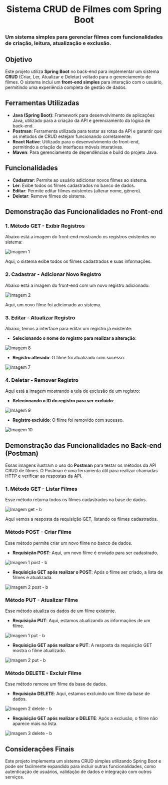 # <p align="center"> Sistema CRUD de Filmes com Spring Boot
### Um sistema simples para gerenciar filmes com funcionalidades de criação, leitura, atualização e exclusão.



## Objetivo

Este projeto utiliza **Spring Boot** no back-end para implementar um sistema **CRUD** (Criar, Ler, Atualizar e Deletar) voltado para o gerenciamento de filmes. O sistema inclui um **front-end simples** para interação com o usuário, permitindo uma experiência completa de gestão de dados.


## Ferramentas Utilizadas

- **Java (Spring Boot)**: Framework para desenvolvimento de aplicações Java, utilizado para a criação da API e gerenciamento da lógica de back-end.
- **Postman**: Ferramenta utilizada para testar as rotas da API e garantir que os métodos de CRUD estejam funcionando corretamente.
- **React Native**: Utilizado para o desenvolvimento do front-end, permitindo a criação de interfaces móveis interativas.
- **Maven**: Para gerenciamento de dependências e build do projeto Java.
  

## Funcionalidades

- **Cadastrar**: Permite ao usuário adicionar novos filmes ao sistema.
- **Ler**: Exibe todos os filmes cadastrados no banco de dados.
- **Editar**: Permite editar filmes existentes (alterar nome, gênero).
- **Deletar**: Remove filmes do sistema.

## Demonstração das Funcionalidades no Front-end

###  1. Método GET - Exibir Registros   

Abaixo está a imagem do front-end mostrando os registros existentes no sistema:

![Imagem 1](https://github.com/user-attachments/assets/9e4f0c53-96e9-4b89-b28f-9b76e905dd28)

Aqui, o sistema exibe todos os filmes cadastrados e suas informações.

###  2. Cadastrar - Adicionar Novo Registro   

Abaixo está a imagem do front-end com um novo registro adicionado:

![Imagem 2](https://github.com/user-attachments/assets/c4f9ece1-4bd6-4ffe-8179-130d92ebfed7)

Aqui, um novo filme foi adicionado ao sistema.

###  3. Editar - Atualizar Registro   

Abaixo, temos a interface para editar um registro já existente:

- **Selecionando o nome do registro para realizar a alteração**:

![Imagem 8](https://github.com/user-attachments/assets/edb80454-0855-49cd-85f7-e5ba54971ac5)

- **Registro alterado**: O filme foi atualizado com sucesso.

![Imagem 7](https://github.com/user-attachments/assets/d15baf8a-3830-4196-aa68-41cf0c39b5c3)

###  4. Deletar - Remover Registro   

Aqui está a imagem mostrando a tela de exclusão de um registro:

- **Selecionando o ID do registro para ser excluído**:

![Imagem 9](https://github.com/user-attachments/assets/7217ab69-e45c-413b-b0fc-47c4ca06d71a)

- **Registro excluído**: O filme foi removido com sucesso.

![Imagem 10](https://github.com/user-attachments/assets/40198123-2e8a-4220-bd1f-880be80ac239)


## Demonstração das Funcionalidades no Back-end (Postman)

Essas imagens ilustram o uso do **Postman** para testar os métodos da API CRUD de filmes. O Postman é uma ferramenta útil para realizar chamadas HTTP e verificar as respostas da API.

###  1. Método GET - Listar Filmes   

Esse método retorna todos os filmes cadastrados na base de dados.

![Imagem get - b](https://github.com/user-attachments/assets/2f8b8ec9-6526-4d6c-bf76-34236a3d1620)

Aqui vemos a resposta da requisição GET, listando os filmes cadastrados.

###  Método POST - Criar Filme   

Esse método permite criar um novo filme no banco de dados.

- **Requisição POST**: Aqui, um novo filme é enviado para ser cadastrado.

![Imagem 1 post - b](https://github.com/user-attachments/assets/d8eb34b2-e5e0-4186-a613-dae44517ada8)

- **Requisição GET após realizar o POST**: Após o filme ser criado, a lista de filmes é atualizada.

![Imagem 2 post - b](https://github.com/user-attachments/assets/d8cc26e3-a0f3-4ebd-9ec1-e0066a8953bc)

###  Método PUT - Atualizar Filme   

Esse método atualiza os dados de um filme existente.

- **Requisição PUT**: Aqui, estamos atualizando as informações de um filme.

![Imagem 1 put - b](https://github.com/user-attachments/assets/a6dbfc92-29ea-4d8e-a720-d1c2661ea751)

- **Requisição GET após realizar o PUT**: A resposta da requisição GET mostra o filme atualizado.

![Imagem 2 put - b](https://github.com/user-attachments/assets/b9479e9f-885e-4563-8017-aaec648e3225)

### Método DELETE - Excluir Filme    

Esse método remove um filme da base de dados.

- **Requisição DELETE**: Aqui, estamos excluindo um filme da base de dados.

![Imagem 2 delete - b](https://github.com/user-attachments/assets/33156092-9cb1-4c40-808d-f4516cfe9dcf)

- **Requisição GET após realizar o DELETE**: Após a exclusão, o filme não aparece mais na lista.

![Imagem 3 delete - b](https://github.com/user-attachments/assets/6c342840-96ce-4094-900e-b45eab9e195e)  

## Considerações Finais

Este projeto implementa um sistema CRUD simples utilizando Spring Boot e pode ser facilmente expandido para incluir outras funcionalidades, como autenticação de usuários, validação de dados e integração com outros serviços.



